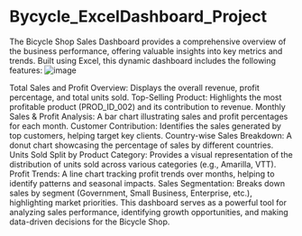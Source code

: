 # Bycycle_ExcelDashboard_Project
The Bicycle Shop Sales Dashboard provides a comprehensive overview of the business performance, offering valuable insights into key metrics and trends. Built using Excel, this dynamic dashboard includes the following features:
![image](https://github.com/user-attachments/assets/685c44e8-4ea7-4fba-8c71-5e20126c7164)




Total Sales and Profit Overview: Displays the overall revenue, profit percentage, and total units sold.
Top-Selling Product: Highlights the most profitable product (PROD_ID_002) and its contribution to revenue.
Monthly Sales & Profit Analysis: A bar chart illustrating sales and profit percentages for each month.
Customer Contribution: Identifies the sales generated by top customers, helping target key clients.
Country-wise Sales Breakdown: A donut chart showcasing the percentage of sales by different countries.
Units Sold Split by Product Category: Provides a visual representation of the distribution of units sold across various categories (e.g., Amarilla, VTT).
Profit Trends: A line chart tracking profit trends over months, helping to identify patterns and seasonal impacts.
Sales Segmentation: Breaks down sales by segment (Government, Small Business, Enterprise, etc.), highlighting market priorities.
This dashboard serves as a powerful tool for analyzing sales performance, identifying growth opportunities, and making data-driven decisions for the Bicycle Shop.
